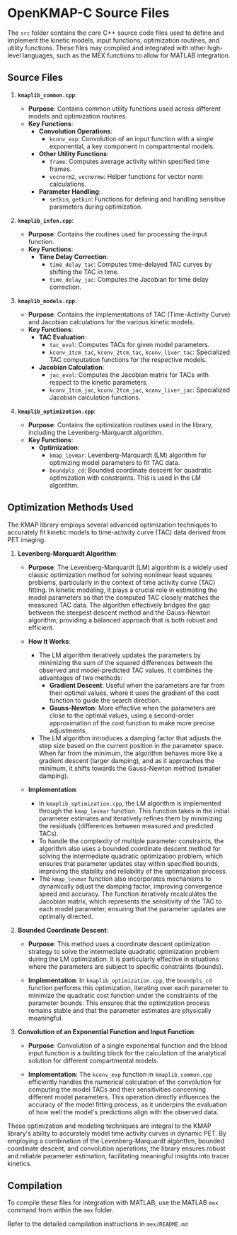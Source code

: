 # OpenKMAP-C Source Files

The `src` folder contains the core C++ source code files used to define and implement the kinetic models, input functions, optimization routines, and utility functions. These files may compiled and integrated with other high-level languages, such as the MEX functions to allow for MATLAB integration.

## Source Files

1. **`kmaplib_common.cpp`**:
   - **Purpose**: Contains common utility functions used across different models and optimization routines.
   - **Key Functions**:
     - **Convolution Operations**:
       - `kconv_exp`: Convolution of an input function with a single exponential, a key component in compartmental models.
     - **Other Utility Functions**:
       - `frame`: Computes average activity within specified time frames.
       - `vecnorm2`, `vecnormw`: Helper functions for vector norm calculations.
     - **Parameter Handling**:
       - `setkin`, `getkin`: Functions for defining and handling sensitive parameters during optimization.

2. **`kmaplib_infun.cpp`**:
   - **Purpose**: Contains the routines used for processing the input function.
   - **Key Functions**:
     - **Time Delay Correction**:
       - `time_delay_tac`: Computes time-delayed TAC curves by shifting the TAC in time.
       - `time_delay_jac`: Computes the Jacobian for time delay correction.

3. **`kmaplib_models.cpp`**: 
   - **Purpose**: Contains the implementations of TAC (Time-Activity Curve) and Jacobian calculations for the various kinetic models.
   - **Key Functions**:
     - **TAC Evaluation**:
       - `tac_eval`: Computes TACs for given model parameters.
       - `kconv_1tcm_tac`, `kconv_2tcm_tac`, `kconv_liver_tac`: Specialized TAC computation functions for the respective models.
     - **Jacobian Calculation**:
       - `jac_eval`: Computes the Jacobian matrix for TACs with respect to the kinetic parameters.
       - `kconv_1tcm_jac`, `kconv_2tcm_jac`, `kconv_liver_jac`: Specialized Jacobian calculation functions.

4. **`kmaplib_optimization.cpp`**:
   - **Purpose**: Contains the optimization routines used in the library, including the Levenberg-Marquardt algorithm.
   - **Key Functions**:
     - **Optimization**:
       - `kmap_levmar`: Levenberg-Marquardt (LM) algorithm for optimizing model parameters to fit TAC data.
       - `boundpls_cd`: Bounded coordinate descent for quadratic optimization with constraints. This is used in the LM algorithm.

## Optimization Methods Used

The KMAP library employs several advanced optimization techniques to accurately fit kinetic models to time-activity curve (TAC) data derived from PET imaging.

1. **Levenberg-Marquardt Algorithm**:
   - **Purpose**: The Levenberg-Marquardt (LM) algorithm is a widely used classic optimization method for solving nonlinear least squares problems, particularly in the context of time activity curve (TAC) fitting. In kinetic modeling, it plays a crucial role in estimating the model parameters so that the computed TAC closely matches the measured TAC data. The algorithm effectively bridges the gap between the steepest descent method and the Gauss-Newton algorithm, providing a balanced approach that is both robust and efficient.
   
   - **How It Works**: 
     - The LM algorithm iteratively updates the parameters by minimizing the sum of the squared differences between the observed and model-predicted TAC values. It combines the advantages of two methods: 
       - **Gradient Descent**: Useful when the parameters are far from their optimal values, where it uses the gradient of the cost function to guide the search direction.
       - **Gauss-Newton**: More effective when the parameters are close to the optimal values, using a second-order approximation of the cost function to make more precise adjustments.
     - The LM algorithm introduces a damping factor that adjusts the step size based on the current position in the parameter space. When far from the minimum, the algorithm behaves more like a gradient descent (larger damping), and as it approaches the minimum, it shifts towards the Gauss-Newton method (smaller damping).

   - **Implementation**: 
     - In `kmaplib_optimization.cpp`, the LM algorithm is implemented through the `kmap_levmar` function. This function takes in the initial parameter estimates and iteratively refines them by minimizing the residuals (differences between measured and predicted TACs). 
     - To handle the complexity of multiple parameter constraints, the algorithm also uses a bounded coordinate descent method for solving the intermediate quadratic optimization problem, which ensures that parameter updates stay within specified bounds, improving the stability and reliability of the optimization process.
     - The `kmap_levmar` function also incorporates mechanisms to dynamically adjust the damping factor, improving convergence speed and accuracy. The function iteratively recalculates the Jacobian matrix, which represents the sensitivity of the TAC to each model parameter, ensuring that the parameter updates are optimally directed.

2. **Bounded Coordinate Descent**:
   - **Purpose**: This method uses a coordinate descent optimization strategy to solve the intermediate quadratic optimization problem during the LM optimization. It is particularly effective in situations where the parameters are subject to specific constraints (bounds). 
   
   - **Implementation**: In `kmaplib_optimization.cpp`, the `boundpls_cd` function performs this optimization, iterating over each parameter to minimize the quadratic cost function under the constraints of the parameter bounds. This ensures that the optimization process remains stable and that the parameter estimates are physically meaningful.

3. **Convolution of an Exponential Function and Input Function**:
   - **Purpose**: Convolution of a single exponential function and the blood input function is a building block for the calculation of the analytical solution for different compartmental models.
   
   - **Implementation**: The `kconv_exp` function in `kmaplib_common.cpp` efficiently handles the numerical calculation of the convolution for computing the model TACs and their sensitivities concerning different model parameters. This operation directly influences the accuracy of the model fitting process, as it underpins the evaluation of how well the model's predictions align with the observed data.

These optimization and modeling techniques are integral to the KMAP library's ability to accurately model time activity curves in dynamic PET. By employing a combination of the Levenberg-Marquardt algorithm, bounded coordinate descent, and convolution operations, the library ensures robust and reliable parameter estimation, facilitating meaningful insights into tracer kinetics.

## Compilation

To compile these files for integration with MATLAB, use the MATLAB `mex` command from within the `mex` folder.

Refer to the detailed compilation instructions in `mex/README.md`

